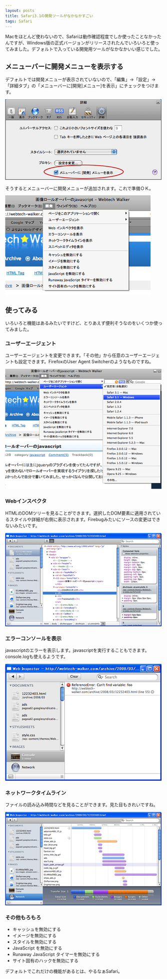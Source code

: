 ```yaml
---
layout: posts
title: Safari3.1の開発ツールがなかなかすごい
tags: Safari
---
```


Macをほとんど使わないので、Safariは動作確認程度でしか使ったことなかったんですが、Windows版の正式バージョンがリリースされたんでいろいろと使ってみました。デフォルトで入っている開発用ツールがなかなかいい感じでした。

メニューバーに開発メニューを表示する
------------------------------------

デフォルトでは開発メニューが表示されていないので、「編集」→「設定」→「詳細タブ」の「メニューバーに[開発]メニュー]を表示」にチェックをつけます。

![safari設定画面の詳細タブ](/img/posts/2008-03-19-19214614/1.gif)

そうするとメニューバーに開発メニューが追加されます。これで準備ＯＫ。

![safariのメニューバー](/img/posts/2008-03-19-19214614/2.gif)

使ってみる
-----------

いろいろと機能はあるみたいですけど、とりあえず便利そうなのをいくつか使ってみました。

### ユーザーエージェント

ユーザーエージェントを変更できます。「その他」から任意のユーザーエージェントも設定できます。FirefoxのUser Agent Switcherのようなものですね。

![編集→ユーザーエージェント→ユーザーエージェント一覧](/img/posts/2008-03-19-19214614/3.gif)

### Webインスペクタ

HTMLのDOMツリーを見ることができます。選択したDOM要素に適用されているスタイルや詳細が右側に表示されます。Firebugみたいにソースの変更はできないみたいです。

![DOMツリー](/img/posts/2008-03-19-19214614/4.gif)

### エラーコンソールを表示

javascriptのエラーを表示します。javascriptを実行することもできます。console.logも使えるようです。

![javascriptのエラー](/img/posts/2008-03-19-19214614/5.gif)

### ネットワークタイムライン

ファイルの読み込み時間などを見ることができます。見た目もきれいですね。

![ネットワークタイムライン](/img/posts/2008-03-19-19214614/6.gif)

### その他もろもろ

* キャッシュを無効にする
* イメージを無効にする
* スタイルを無効にする
* JavaScript を無効にする
* Runaway JavaScript タイマーを無効にする
* サイト固有のハックを無効にする

デフォルトでこれだけの機能があるとは、やるなぁSafari。
